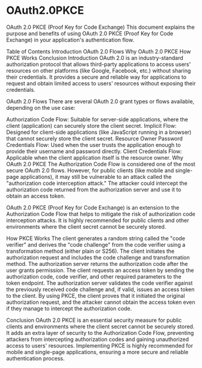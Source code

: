 # OAuth2.0PKCE
OAuth 2.0 PKCE (Proof Key for Code Exchange)
This document explains the purpose and benefits of using OAuth 2.0 PKCE (Proof Key for Code Exchange) in your application's authentication flow.

Table of Contents
Introduction
OAuth 2.0 Flows
Why OAuth 2.0 PKCE
How PKCE Works
Conclusion
Introduction
OAuth 2.0 is an industry-standard authorization protocol that allows third-party applications to access users' resources on other platforms (like Google, Facebook, etc.) without sharing their credentials. It provides a secure and reliable way for applications to request and obtain limited access to users' resources without exposing their credentials.

OAuth 2.0 Flows
There are several OAuth 2.0 grant types or flows available, depending on the use case:

Authorization Code Flow: Suitable for server-side applications, where the client (application) can securely store the client secret.
Implicit Flow: Designed for client-side applications (like JavaScript running in a browser) that cannot securely store the client secret.
Resource Owner Password Credentials Flow: Used when the user trusts the application enough to provide their username and password directly.
Client Credentials Flow: Applicable when the client application itself is the resource owner.
Why OAuth 2.0 PKCE
The Authorization Code Flow is considered one of the most secure OAuth 2.0 flows. However, for public clients (like mobile and single-page applications), it may still be vulnerable to an attack called the "authorization code interception attack." The attacker could intercept the authorization code returned from the authorization server and use it to obtain an access token.

OAuth 2.0 PKCE (Proof Key for Code Exchange) is an extension to the Authorization Code Flow that helps to mitigate the risk of authorization code interception attacks. It is highly recommended for public clients and other environments where the client secret cannot be securely stored.

How PKCE Works
The client generates a random string called the "code verifier" and derives the "code challenge" from the code verifier using a transformation method (either plain or S256).
The client initiates the authorization request and includes the code challenge and transformation method.
The authorization server returns the authorization code after the user grants permission.
The client requests an access token by sending the authorization code, code verifier, and other required parameters to the token endpoint.
The authorization server validates the code verifier against the previously received code challenge and, if valid, issues an access token to the client.
By using PKCE, the client proves that it initiated the original authorization request, and the attacker cannot obtain the access token even if they manage to intercept the authorization code.

Conclusion
OAuth 2.0 PKCE is an essential security measure for public clients and environments where the client secret cannot be securely stored. It adds an extra layer of security to the Authorization Code Flow, preventing attackers from intercepting authorization codes and gaining unauthorized access to users' resources. Implementing PKCE is highly recommended for mobile and single-page applications, ensuring a more secure and reliable authentication process.
